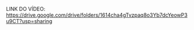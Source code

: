 LINK DO VÍDEO: https://drive.google.com/drive/folders/1614cha4gTvzpaq8o3Yb7dcYeowP3u9CT?usp=sharing
